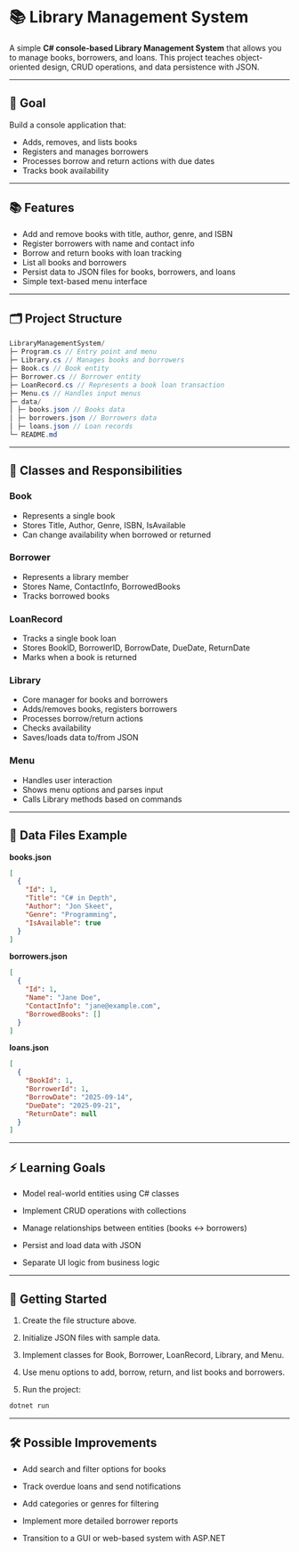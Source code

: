 # 📚 Library Management System

A simple **C# console-based Library Management System** that allows you to manage books, borrowers, and loans. This project teaches object-oriented design, CRUD operations, and data persistence with JSON.

---

## 🎯 Goal

Build a console application that:

- Adds, removes, and lists books  
- Registers and manages borrowers  
- Processes borrow and return actions with due dates  
- Tracks book availability  

---

## 📚 Features

- Add and remove books with title, author, genre, and ISBN  
- Register borrowers with name and contact info  
- Borrow and return books with loan tracking  
- List all books and borrowers  
- Persist data to JSON files for books, borrowers, and loans  
- Simple text-based menu interface  

---

## 🗂️ Project Structure

```c#
LibraryManagementSystem/
├─ Program.cs // Entry point and menu
├─ Library.cs // Manages books and borrowers
├─ Book.cs // Book entity
├─ Borrower.cs // Borrower entity
├─ LoanRecord.cs // Represents a book loan transaction
├─ Menu.cs // Handles input menus
├─ data/
│ ├─ books.json // Books data
│ ├─ borrowers.json // Borrowers data
│ ├─ loans.json // Loan records
└─ README.md
```

---

## 🔹 Classes and Responsibilities

### Book

- Represents a single book  
- Stores Title, Author, Genre, ISBN, IsAvailable  
- Can change availability when borrowed or returned  

### Borrower

- Represents a library member  
- Stores Name, ContactInfo, BorrowedBooks  
- Tracks borrowed books  

### LoanRecord

- Tracks a single book loan  
- Stores BookID, BorrowerID, BorrowDate, DueDate, ReturnDate  
- Marks when a book is returned  

### Library

- Core manager for books and borrowers  
- Adds/removes books, registers borrowers  
- Processes borrow/return actions  
- Checks availability  
- Saves/loads data to/from JSON  

### Menu

- Handles user interaction  
- Shows menu options and parses input  
- Calls Library methods based on commands  

---

## 🔹 Data Files Example

**books.json**

```json
[
  {
    "Id": 1,
    "Title": "C# in Depth",
    "Author": "Jon Skeet",
    "Genre": "Programming",
    "IsAvailable": true
  }
]
```

**borrowers.json**

```json
[
  {
    "Id": 1,
    "Name": "Jane Doe",
    "ContactInfo": "jane@example.com",
    "BorrowedBooks": []
  }
]
```

**loans.json**

```json
[
  {
    "BookId": 1,
    "BorrowerId": 1,
    "BorrowDate": "2025-09-14",
    "DueDate": "2025-09-21",
    "ReturnDate": null
  }
]
```

---

## ⚡ Learning Goals

- Model real-world entities using C# classes

- Implement CRUD operations with collections

- Manage relationships between entities (books ↔ borrowers)

- Persist and load data with JSON

- Separate UI logic from business logic

---

## 🚀 Getting Started

1. Create the file structure above.

2. Initialize JSON files with sample data.

3. Implement classes for Book, Borrower, LoanRecord, Library, and Menu.

4. Use menu options to add, borrow, return, and list books and borrowers.

5. Run the project:

```bash
dotnet run
```

---

## 🛠️ Possible Improvements

- Add search and filter options for books

- Track overdue loans and send notifications

- Add categories or genres for filtering

- Implement more detailed borrower reports

- Transition to a GUI or web-based system with ASP.NET
